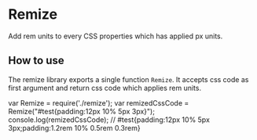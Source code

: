 Remize
======
Add rem units to every CSS properties which has applied px units.

How to use
----------
The remize library exports a single function `Remize`. It accepts css code as
first argument and return css code which applies rem units.

  var Remize = require('./remize');
  var remizedCssCode = Remize("#test{padding:12px 10% 5px 3px}");
  console.log(remizedCssCode); // #test{padding:12px 10% 5px 3px;padding:1.2rem 10% 0.5rem 0.3rem}
